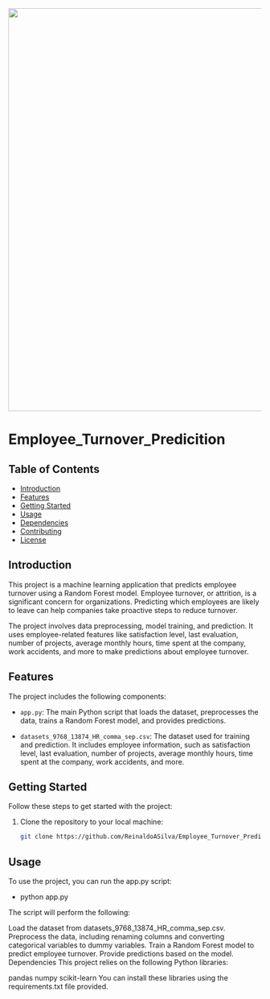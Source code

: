 <img src="https://www.ceo-review.com/wp-content/webp-express/webp-images/uploads/2019/10/462b37d7-553a-41c0-a84b-1c7351e1778c.jpg.webp" width="800">

# Employee_Turnover_Predicition

## Table of Contents
- [Introduction](#introduction)
- [Features](#features)
- [Getting Started](#getting-started)
- [Usage](#usage)
- [Dependencies](#dependencies)
- [Contributing](#contributing)
- [License](#license)

## Introduction

This project is a machine learning application that predicts employee turnover using a Random Forest model. Employee turnover, or attrition, is a significant concern for organizations. Predicting which employees are likely to leave can help companies take proactive steps to reduce turnover.

The project involves data preprocessing, model training, and prediction. It uses employee-related features like satisfaction level, last evaluation, number of projects, average monthly hours, time spent at the company, work accidents, and more to make predictions about employee turnover.

## Features

The project includes the following components:

- `app.py`: The main Python script that loads the dataset, preprocesses the data, trains a Random Forest model, and provides predictions.

- `datasets_9768_13874_HR_comma_sep.csv`: The dataset used for training and prediction. It includes employee information, such as satisfaction level, last evaluation, number of projects, average monthly hours, time spent at the company, work accidents, and more.

## Getting Started

Follow these steps to get started with the project:

1. Clone the repository to your local machine:

   ```bash
   git clone https://github.com/ReinaldoASilva/Employee_Turnover_Predicition.git

## Usage
To use the project, you can run the app.py script:
- python app.py
  
The script will perform the following:

Load the dataset from datasets_9768_13874_HR_comma_sep.csv.
Preprocess the data, including renaming columns and converting categorical variables to dummy variables.
Train a Random Forest model to predict employee turnover.
Provide predictions based on the model.
Dependencies
This project relies on the following Python libraries:

pandas
numpy
scikit-learn
You can install these libraries using the requirements.txt file provided.









